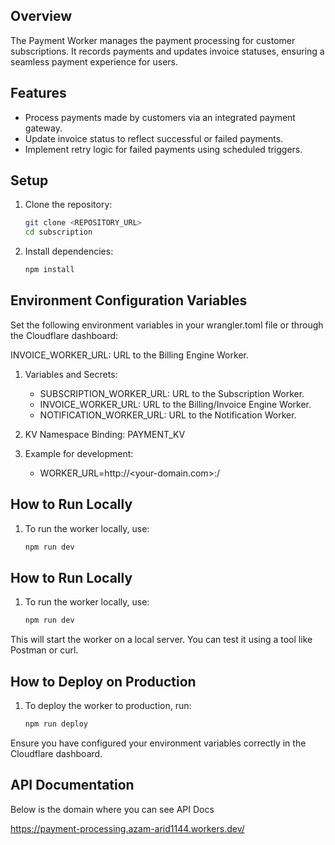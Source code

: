 ## Overview

The Payment Worker manages the payment processing for customer subscriptions. It records payments and updates invoice statuses, ensuring a seamless payment experience for users.

## Features

- Process payments made by customers via an integrated payment gateway.
- Update invoice status to reflect successful or failed payments.
- Implement retry logic for failed payments using scheduled triggers.


## Setup

1. Clone the repository:
   ```bash  
   git clone <REPOSITORY_URL>  
   cd subscription  

2. Install dependencies:
   ```bash
   npm install

## Environment Configuration Variables
Set the following environment variables in your wrangler.toml file or through the Cloudflare dashboard:

INVOICE_WORKER_URL: URL to the Billing Engine Worker.

1. Variables and Secrets:
   - SUBSCRIPTION_WORKER_URL: URL to the Subscription Worker.
   - INVOICE_WORKER_URL: URL to the Billing/Invoice Engine Worker.
   - NOTIFICATION_WORKER_URL: URL to the Notification Worker.
   
2. KV Namespace Binding:
   PAYMENT_KV

2. Example for development:
   - WORKER_URL=http://<your-domain.com>:<port>/

## How to Run Locally
1. To run the worker locally, use:
    ```bash
    npm run dev

## How to Run Locally
1. To run the worker locally, use:
   ```bash
   npm run dev  

This will start the worker on a local server. You can test it using a tool like Postman or curl.


## How to Deploy on Production
1. To deploy the worker to production, run:
   ```bash
   npm run deploy  

Ensure you have configured your environment variables correctly in the Cloudflare dashboard.


## API Documentation
Below is the domain where you can see API Docs

https://payment-processing.azam-arid1144.workers.dev/
   